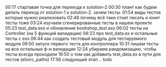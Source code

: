 00:17 стартавая точка для перехода к solution-2
00:30 плант как будем делать переход от solution-1 к solution-2. зачем тесты.
01:54 виды тестов которые нужно реализовать
02:48 почему всё таки стоит писать и юнит тесты тоже
03:24 изучаем сгенерированные тесты в нашем проекте
05:23 test_data.exs и обновление bookshop_test.exs
06:02 тесты на Controller (на 5 функций валидации)
06:23 про test_data.ex и остальные тесты с exs
06:44 как создать тестовый модуль для тестируемого модуля
09:50 запуск первого теста для контроллера
10:31 пишем тесты на все остальные ф-и валидации
12:24 убираем рандомизацию, чтобы тесты всегда проходили
16:50 о том как добавить test_data.ex в пути для тестов (elixirc_paths)
17:56 следующий этап
.. todo

